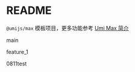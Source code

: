 # README

`@umijs/max` 模板项目，更多功能参考 [Umi Max 简介](https://umijs.org/docs/max/introduce)




main

feature_1

0811test
